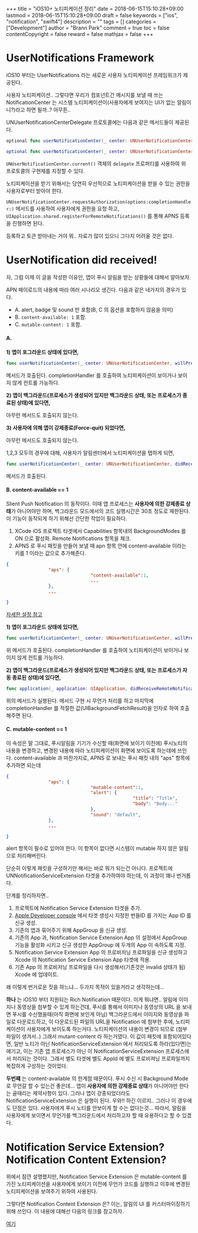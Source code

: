 +++
title = "iOS10+ 노티피케이션 정리"
date = 2018-06-15T15:10:28+09:00
lastmod = 2018-06-15T15:10:28+09:00
draft = false
keywords = ["ios", "notification", "swift4"]
description = ""
tags = []
categories = ["Development"]
author = "Brann Park"
comment = true
toc = false
contentCopyright = false
reward = false
mathjax = false
+++


# UserNotifications Framework

iOS10 부터는 UserNotifications 라는 새로운 사용자 노티피케이션 프레임워크가 제공된다.

사용자 노티피케이션.. 그렇다면 우리가 컴포넌트간 메시지를 보낼 때 쓰는 NotificationCenter 는 시스템 노티피케이션이(사용자에게 보여지는 UI가 없는 알림이니?)라고 하면 될까..? 아무튼.. 

UNUserNotificationCenterDelegate 프로토콜에는 다음과 같은 메서드들이 제공된다.

```swift
optional func userNotificationCenter(_ center: UNUserNotificationCenter, willPresent notification: UNNotification, withCompletionHandler completionHandler: @escaping (UNNotificationPresentationOptions) -> Void)

optional func userNotificationCenter(_ center: UNUserNotificationCenter, didReceive response: UNNotificationResponse, withCompletionHandler completionHandler: @escaping () -> Void)
```

`UNUserNotificationCenter.current()` 객체의 `delegate` 프로퍼티를 사용하여 위 프로토콜의 구현체를 지정할 수 있다.

노티피케이션을 받기 위해서는 당연히 우선적으로 노티피케이션을 받을 수 있는 권한을 사용자로부터 받아야 한다.

`UNUserNotificationCenter.requestAuthorization(options:completionHandler:)` 메서드를 사용하여 사용자에게 권한을 요청 하고, `UIApplication.shared.registerForRemoteNotifications()` 를 통해 APNS 등록을 진행하면 된다.

등록하고 토큰 받아내는 거야 뭐.. 자료가 많이 있으니 그다지 어려울 것은 없다.

# UserNotification did received!

자, 그럼 이제 이 글을 작성한 이유인, 앱이 푸시 알림을 받는 상황들에 대해서 알아보자. 

APN 페이로드의 내용에 따라 여러 시나리오 생긴다. 다음과 같은 네가지의 경우가 있다.

* A. alert, badge 및 sound 만 포함(B, C 의 옵션을 포함하지 않음을 의미)
* B. `content-available: 1` 포함.
* C. `mutable-content: 1` 포함.

#### A.
**1) 앱이 포그라운드 상태에 있다면,**

```swift
func userNotificationCenter(_ center: UNUserNotificationCenter, willPresent notification: UNNotification, withCompletionHandler completionHandler: @escaping (UNNotificationPresentationOptions) -> Void)
```
메서드가 호출된다. completionHandler 를 호출하여 노티피케이션이 보이거나 보이지 않게 컨트롤 가능하다.

**2) 앱이 백그라운드(프로세스가 생성되어 있지만 백그라운드 상태, 또는 프로세스가 종료된 상태)에 있다면,**

아무런 메서드도 호출되지 않는다. 

**3) 사용자에 의해 앱이 강제종료(Force-quit) 되었다면,**

아무런 메서드도 호출되지 않는다.

1,2,3 모두의 경우에 대해, 사용자가 알림센터에서 노티피케이션을 탭하게 되면, 

```swift
func userNotificationCenter(_ center: UNUserNotificationCenter, didReceive response: UNNotificationResponse, withCompletionHandler completionHandler: @escaping () -> Void)
```

메서드가 호출된다. 

#### B. content-available == 1 

Slient Push Notification 의 동작이다. 이때 앱 프로세스는 **사용자에 의한 강제종료 상태**가 아니어야만 하며, 백그라운드 모드에서의 코드 실행시간은 30초 정도로 제한된다. 이 기능이 동작되게 하기 위해선 간단한 작업이 필요하다.

1. XCode iOS 프로젝트 타겟에서 Capabilities 항목내의 BackgroundModes 를 ON 으로 활성화. Remote Notifications 항목을 체크.
2. APNS 로 푸시 패킷을 만들어 보낼 때 apn 항목 안에 content-available 이라는 키를 1 이라는 값으로 추가해준다.

```json
{
                "aps": {
                                "content-available":1,
                                ...
                },
                ...

}
```

[자세한 설정 참고](https://medium.com/@m.imadali10/ios-silent-push-notifications-84009d57794c)


**1) 앱이 포그라운드 상태에 있다면,**

```swift
func userNotificationCenter(_ center: UNUserNotificationCenter, willPresent notification: UNNotification, withCompletionHandler completionHandler: @escaping (UNNotificationPresentationOptions) -> Void)
```
 
위 메서드가 호출된다. completionHandler 를 호출하여 노티피케이션이 보이거나 보이지 않게 컨트롤 가능하다.

**2) 앱이 백그라운드(프로세스가 생성되어 있지만 백그라운드 상태, 또는 프로세스가 자동 종료된 상태)에 있다면,**

```swift
func application(_ application: UIApplication, didReceiveRemoteNotification userInfo: [AnyHashable : Any], fetchCompletionHandler completionHandler: @escaping (UIBackgroundFetchResult) -> Void)
```

위의 메서드가 실행된다. 메서드 구현 시 무언가 처리를 하고 마지막에 completionHandler 를 적절한 값(UIBackgroundFetchResult)을 인자로 하여 호출해주면 된다.



#### C. mutable-content == 1

이 속성은 말 그대로, 푸시알림을 기기가 수신할 때(화면에 보이기 이전에) 푸시노티의 내용을 변경하고, 변경된 내용에 따라 노티피케이션이 화면에 보이도록 하는데에 쓰인다. content-available 과 마찬가지로, APNS 로 보내는 푸시 패킷 내의 "aps" 항목에 추가하면 되는데

```json
{
                "aps": {
                                "mutable-content":1,
                                "alert": {
                                                "title": "Title",
                                                "body": "Body..."
                                },
                                "sound": "default",
                },
                ...

}
```
alert 항목이 필수로 있어야 한다. 이 항목이 없다면 시스템이 mutable 하지 않은 알림으로 처리해버린다. 

단순히 이렇게 패킷을 구성하기만 해서는 바로 뭐가 되는건 아니다. 프로젝트에 UNNotificationServiceExtension 타겟을 추가하여야 하는데, 이 과정이 꽤나 번거롭다. 

단계를 정리하자면..

1. 프로젝트에 Notification Service Extension 타겟을 추가.
2. [Apple Developer console](https://developer.apple.com/account/ios/identifier/bundle) 에서 타겟 생성시 지정한 번들ID 를 가지는 App ID 를 신규 생성.
3. 기존의 앱과 묶어주기 위해 AppGroup 을 신규 생성.
4. 기존의 App 과, Notification Service Extension App 의 설정에서 AppGroup 기능을 활성화 시키고 신규 생성한 AppGroup 에 두개의 App 이 속하도록 지정.
5. Notification Service Extension App 의 프로비저닝 프로파일을 신규 생성하고 Xcode 의 Notification Service Extension App 타겟에 적용.
6. 기존 App 의 프로비저닝 프로파일을 다시 생성해서(기존것은 invalid 상태가 됨) Xcode 에 업데이트.


왜 이렇게 번거로운 짓을 하느냐...
두가지 목적이 있을거라고 생각하는데... 

**하나** 는 iOS10 부터 지원되는 Rich Notification 때문이다. 
이게 뭐냐면.. 알림에 이미지나 동영상을 첨부할 수 있게 하는건데, 푸시를 통해서 이미지나 동영상의 URL 을 보내면
푸시를 수신했을때(아직 화면에 보인게 아님) 백그라운드에서 이미지와 동영상을 파일로 다운로드하고, 이 다운로드된 파일의 URL을 Notification 에 첨부한 후에, 노티피케이션이 사용자에게 보이도록 하는거다. 노티피케이션의 내용이 변경이 되므로 (첨부파일이 생겨서..) 그래서 mutant-content 라 하는거였다. 이 값이 패킷에 포함되어있다면, 일반 노티가 아닌 NotificationServiceExtension 에서 처리되도록 하라(있다면)는 얘기고, 이는 기존 앱 프로세스가 아닌 이 NotificationServiceExtension 프로세스에서 처리되는 것이다. 그래서 별도 타겟에 별도 AppId 에 별도 프로비져닝 프로파일까지  복잡하게 구성하는 것이었다.

**두번쨰** 는 content-available 의 한계점 때문이다. 
푸시 수신 시 Background Mode 로 무언갈 할 수 있는건 좋은데... 앱이 **사용자에 의한 강제종료 상태**가 아니어야만 한다는 골때리는 제약사항이 있다. 그러나 앱이 강종되었더라도 NotificationServiceExtension 은 실행이 된다. 우와!! 하긴 이르지.. 그러나 이 경우에도 단점은 있다. 사용자에게 푸시 노티를 안보이게 할 수는 없다는것... 따라서, 알림을 사용자에게 보이면서 무언가를 백그라운드에서 처리하고자 할 때 유용하다고 할 수 있겠다.


# Notification Service Extension? Notification Content Extension?

위에서 잠깐 설명했지만, Notification Service Extension 은 mutable-content 를 가진 노티피케이션을 사용자에게 보이기 이전에 무언가 코드를 실행하고 이후에 변경된 노티피케이션을 보여주기 위하여 사용된다.

그렇다면 Notification Content Extension 은? 이는, 알림의 UI 를 커스터마이징하기 위해 쓰인다. 
이 내용에 대해선 다음의 링크를 참고하자.

[여기](http://rhammer.tistory.com/tag/%ED%91%B8%EC%89%AC)
